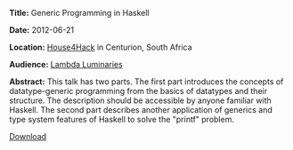 **Title:**      Generic Programming in Haskell

**Date:**       2012-06-21

**Location:**   [House4Hack](http://www.house4hack.co.za/) in Centurion, South Africa

**Audience:**   [Lambda Luminaries](http://www.meetup.com/lambda-luminaries/)

**Abstract:**
This talk has two parts. The first part introduces the concepts of
datatype-generic programming from the basics of datatypes and their structure.
The description should be accessible by anyone familiar with Haskell. The second
part describes another application of generics and type system features of
Haskell to solve the "printf" problem.

[Download](https://github.com/downloads/spl/talks/Generic%20Programming%20in%20Haskell%20-%20Lambda%20Luminaries%20-%202012-06-21.pdf)

